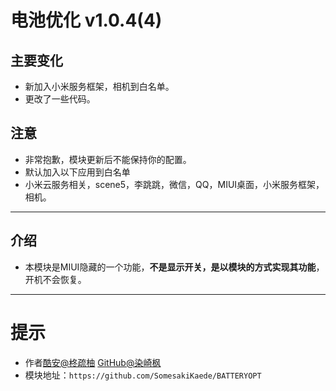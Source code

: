 # 电池优化 v1.0.4(4)

## 主要变化

- 新加入小米服务框架，相机到白名单。
- 更改了一些代码。

## 注意

- 非常抱歉，模块更新后不能保持你的配置。
- 默认加入以下应用到白名单
- 小米云服务相关，scene5，李跳跳，微信，QQ，MIUI桌面，小米服务框架，相机。

---

## 介绍

- 本模块是MIUI隐藏的一个功能，**不是显示开关，是以模块的方式实现其功能**，开机不会恢复。

---

# 提示

- 作者[酷安@柊疏柚](http://www.coolapk.com/u/876977) [GitHub@染崎枫](https://github.com/SomesakiKaede)
- 模块地址：`https://github.com/SomesakiKaede/BATTERYOPT`
